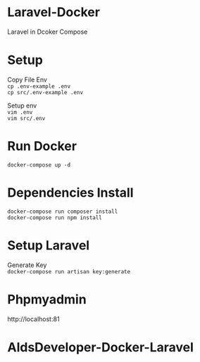 # Laravel-Docker
Laravel in Dcoker Compose

# Setup

Copy File Env  
`
cp .env-example .env
`  
`
cp src/.env-example .env
`

Setup env  
`
vim .env
`  
`
vim src/.env
`  

# Run Docker  
`
docker-compose up -d
`


# Dependencies Install
`
docker-compose run composer install
`  
`
docker-compose run npm install
`  

# Setup Laravel
Generate Key  
`
docker-compose run artisan key:generate
`

# Phpmyadmin 
http://localhost:81
# AldsDeveloper-Docker-Laravel
